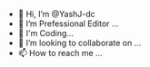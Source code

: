 - 👋 Hi, I’m @YashJ-dc
- 👀 I’m Prefessional Editor ...
- 🌱 I'm Coding...
- 💞️ I’m looking to collaborate on ...
- 📫 How to reach me ...

<!---
YashJ-dc/YashJ-dc is a ✨ special ✨ repository because its `README.md` (this file) appears on your GitHub profile.
You can click the Preview link to take a look at your changes.
--->
